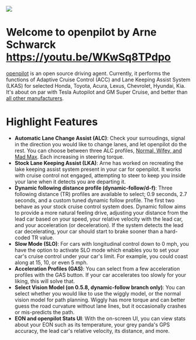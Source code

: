 [![](https://i.imgur.com/UetIFyH.jpg)](#)

Welcome to openpilot by Arne Schwarck
https://youtu.be/WKwSq8TPdpo
======

[openpilot](http://github.com/commaai/openpilot) is an open source driving agent. Currently, it performs the functions of Adaptive Cruise Control (ACC) and Lane Keeping Assist System (LKAS) for selected Honda, Toyota, Acura, Lexus, Chevrolet, Hyundai, Kia. It's about on par with Tesla Autopilot and GM Super Cruise, and better than [all other manufacturers](http://www.thedrive.com/tech/5707/the-war-for-autonomous-driving-part-iii-us-vs-germany-vs-japan).

Highlight Features
=======================

* **Automatic Lane Change Assist (ALC)**: Check your surroudings, signal in the direction you would like to change lanes, and let openpilot do the rest. You can choose between three ALC profiles, [Normal, Wifey, and Mad Max](https://github.com/ShaneSmiskol/openpilot/blob/release2/selfdrive/car/toyota/carstate.py#L145). Each increasing in steering torque.
* **Stock Lane Keeping Assist (LKA)**: Arne has worked on recreating the lake keeping assist system present in your car for openpilot. It works with cruise control not engaged, attempting to steer to keep you inside your lane when it detects you are departing it.
* **Dynamic following distance profile (dynamic-follow/d-f)**: Three following distance (TR) profiles are available to select; 0.9 seconds, 2.7 seconds, and a custom tuned dynamic follow profile. The first two behave as your stock cruise control system does. Dynamic follow aims to provide a more natural feeling drive, adjusting your distance from the lead car based on your speed, your relative velocity with the lead car, and your acceleration (or deceleration). If the system detects the lead car decelerating, your car should start to brake sooner than a hard-coded TR value.
* **Slow Mode (SLO)**: For cars with longitudinal control down to 0 mph, you have the option to activate SLO mode which enables you to set your car's cruise control under your car's limit. For example, you could coast along at 15, 10, or even 5 mph.
* **Acceleration Profiles (GAS)**: You can select from a few acceleration profiles with the GAS button. If your car accelerates too slowly for your liking, this will solve that.
* **Select Vision Model (on 0.5.8, dynamic-follow branch only)**: You can select whether you would like to use the wiggly model, or the normal vision model for path planning. Wiggly has more torque and can better guess the road curvature without lane lines, but it occasionally crashes or mis-predicts the path.
* **EON and openpilot Stats UI**: With the on-screen UI, you can view stats about your EON such as its temperature, your grey panda's GPS accuracy, the lead car's relative velocity, its distance, and more.
